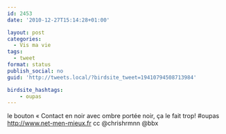 ```yaml
---
id: 2453
date: '2010-12-27T15:14:28+01:00'

layout: post
categories:
  - Vis ma vie
tags:
  - tweet
format: status
publish_social: no
guid: 'http://tweets.local/?birdsite_tweet=19410794508713984'

birdsite_hashtags:
    - oupas
---
```


le bouton « Contact en noir avec ombre portée noir, ça le fait trop! #oupas http://www.net-men-mieux.fr cc @chrishrmnn @bbx